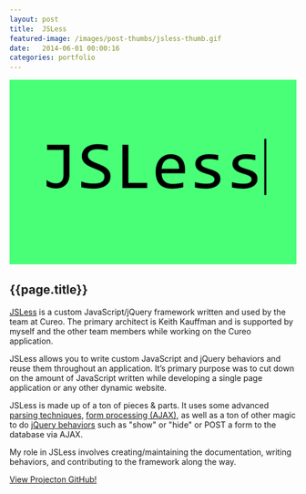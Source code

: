 ```yaml
---
layout: post
title:  JSLess
featured-image: /images/post-thumbs/jsless-thumb.gif
date:   2014-06-01 00:00:16
categories: portfolio
---
```


<section class="feature-image">
	<img src="/images/post-img/jsless.gif" alt="JSLess">
</section>

<section class="post-intro">
	<h1>{{page.title}}</h1>
	<p><a href="https://github.com/realstrategos/JSLess" target="_blank">JSLess</a> is a custom JavaScript/jQuery framework written and used by the team at Cureo. The primary architect is Keith Kauffman and is supported by myself and the other team members while working on the Cureo application.</p>
	<p>JSLess allows you to write custom JavaScript and jQuery behaviors and reuse them throughout an application. It’s primary purpose was to cut down on the amount of JavaScript written while developing a single page application or any other dynamic website.</p>
	<p>JSLess is made up of a ton of pieces &amp; parts. It uses some advanced <a href="https://github.com/realstrategos/JSLess/blob/master/jsless.js#L802" target="_blank">parsing techniques</a>, <a href="https://github.com/realstrategos/JSLess/blob/master/jsless.js#L71" target="_blank">form processing (AJAX)</a>, as well as a ton of other magic to do <a href="https://github.com/realstrategos/JSLess/blob/master/jsless.js#L958" target="_blank">jQuery behaviors</a> such as "show" or "hide" or POST a form to the database via AJAX.</p>
	<p>My role in JSLess involves creating/maintaining the documentation, writing behaviors, and contributing to the framework along the way.</p>
	 <a href="http://github.com/realstrategos/JSLess" target="_blank" class="view-project tooltip">View Project<span class="tool-title">on GitHub!</span></a>

</section>
